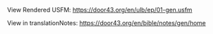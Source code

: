 View Rendered USFM: https://door43.org/en/ulb/ep/01-gen.usfm

View in translationNotes: https://door43.org/en/bible/notes/gen/home
